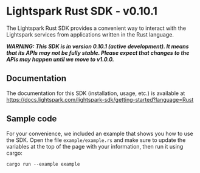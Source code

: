 # Lightspark Rust SDK - v0.10.1

The Lightspark Rust SDK provides a convenient way to interact with the Lightspark services from applications written in the Rust language.

***WARNING: This SDK is in version 0.10.1 (active development). It means that its APIs may not be fully stable. Please expect that changes to the APIs may happen until we move to v1.0.0.***

## Documentation

The documentation for this SDK (installation, usage, etc.) is available at https://docs.lightspark.com/lightspark-sdk/getting-started?language=Rust

## Sample code

For your convenience, we included an example that shows you how to use the SDK.
Open the file `example/example.rs` and make sure to update the variables at the top of the page with your information, then run it using cargo:

```
cargo run --example example
```
